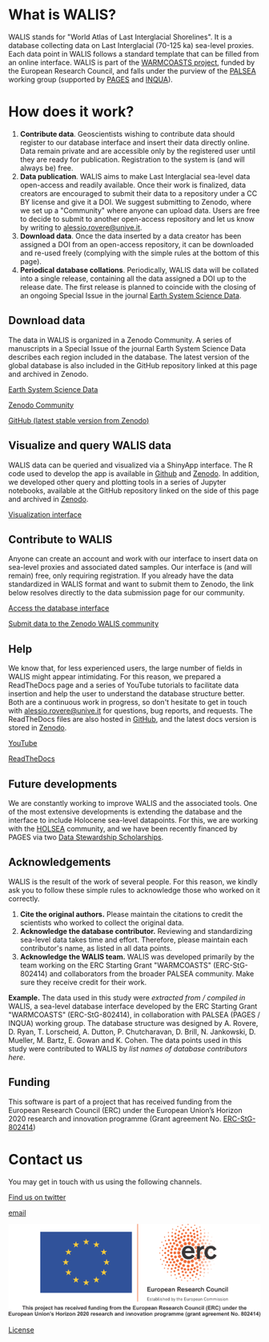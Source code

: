 # <i class="fa-solid fa-circle-info"></i> What is WALIS?
WALIS stands for "World Atlas of Last Interglacial Shorelines". It is a database collecting data on Last Interglacial (70-125 ka) sea-level proxies. Each data point in WALIS follows a standard template that can be filled from an online interface. WALIS is part of the [WARMCOASTS project](www.warmcoasts.eu), funded by the European Research Council, and falls under the purview of the [PALSEA](https://palseagroup.weebly.com) working group (supported by [PAGES](https://pastglobalchanges.org) and [INQUA](https://www.inqua.org)).

# <i class="fa-solid fa-gears"></i> How does it work?
1. **Contribute data**. Geoscientists wishing to contribute data should register to our database interface and insert their data directly online. Data remain private and are accessible only by the registered user until they are ready for publication. Registration to the system is (and will always be) free.
2. **Data publication**. WALIS aims to make Last Interglacial sea-level data open-access and readily available. Once their work is finalized, data creators are encouraged to submit their data to a repository under a CC BY license and give it a DOI. We suggest submitting to Zenodo, where we set up a "Community" where anyone can upload data. Users are free to decide to submit to another open-access repository and let us know by writing to [alessio.rovere@unive.it](mailto:alessio.rovere@unive.it).
3. **Download data**. Once the data inserted by a data creator has been assigned a DOI from an open-access repository, it can be downloaded and re-used freely (complying with the simple rules at the bottom of this page). 
4. **Periodical database collations**. Periodically, WALIS data will be collated into a single release, containing all the data assigned a DOI up to the release date. The first release is planned to coincide with the closing of an ongoing Special Issue in the journal [Earth System Science Data](https://essd.copernicus.org/articles/special_issue1055.html). 

##  <i class="fa-solid fa-cloud-arrow-down"></i> Download data
The data in WALIS is organized in a Zenodo Community. A series of manuscripts in a Special Issue of the journal Earth System Science Data describes each region included in the database. The latest version of the global database is also included in the GitHub repository linked at this page and archived in Zenodo.

<i class="fa-solid fa-book"></i> [Earth System Science Data](https://essd.copernicus.org/articles/special_issue1055.html)

<i class="fa-solid fa-users"></i> [Zenodo Community](https://zenodo.org/communities/walis_database/)

<i class="fa-brands fa-github"></i> [GitHub (latest stable version from Zenodo)](https://doi.org/10.5281/zenodo.5979519)

## <i class="fa-solid fa-magnifying-glass"></i> Visualize and query WALIS data
WALIS data can be queried and visualized via a ShinyApp interface. The R code used to develop the app is available in [Github](https://github.com/Alerovere/WALIS_Visualization/tree/v1.0) and [Zenodo](https://doi.org/10.5281/zenodo.4943540). In addition, we developed other query and plotting tools in a series of Jupyter notebooks, available at the GitHub repository linked on the side of this page and archived in [Zenodo](https://doi.org/10.5281/zenodo.5979519).

<i class="fa-solid fa-earth-americas"></i> [Visualization interface](https://warmcoasts.shinyapps.io/WALIS_Visualization/)

## <i class="fa-solid fa-pen-to-square"></i> Contribute to WALIS
Anyone can create an account and work with our interface to insert data on sea-level proxies and associated dated samples. Our interface is (and will remain) free, only requiring registration. If you already have the data standardized in WALIS format and want to submit them to Zenodo, the link below resolves directly to the data submission page for our community.

<i class="fa-solid fa-arrows-rotate"></i> [Access the database interface](http://ec2-52-14-227-13.us-east-2.compute.amazonaws.com/Management_Login/)

<i class="fa-regular fa-share-nodes"></i> [Submit data to the Zenodo WALIS community](https://zenodo.org/login/?next=%2Fdeposit%2Fnew%3Fc%3Dwalis_database) 

## <i class="fa-solid fa-circle-question"></i> Help
We know that, for less experienced users, the large number of fields in WALIS might appear intimidating. For this reason, we prepared a ReadTheDocs page and a series of YouTube tutorials to facilitate data insertion and help the user to understand the database structure better. Both are a continuous work in progress, so don't hesitate to get in touch with [alessio.rovere@unive.it](mailto:alessio.rovere@unive.it) for questions, bug reports, and requests. The ReadTheDocs files are also hosted in [GitHub](https://github.com/Alerovere/WALIS_Help), and the latest docs version is stored in [Zenodo](https://doi.org/10.5281/zenodo.3961543).

<i class="fa-brands fa-youtube"></i> [YouTube](https://www.youtube.com/playlist?list=PLhYGGzjMovNfAK9Q9NAio52mBj55-MB6V)

<i class="fa-solid fa-glasses"></i> [ReadTheDocs](https://walis-help.readthedocs.io/en/latest/)

## <i class="fa-solid fa-arrow-trend-up"></i> Future developments
We are constantly working to improve WALIS and the associated tools. One of the most extensive developments is extending the database and the interface to include Holocene sea-level datapoints. For this, we are working with the [HOLSEA](https://www.holsea.org) community, and we have been recently financed by PAGES via two [Data Stewardship Scholarships](https://pastglobalchanges.org/science/wg/palsea/data).

## <i class="fa-solid fa-handshake-simple"></i> Acknowledgements
WALIS is the result of the work of several people. For this reason, we kindly ask you to follow these simple rules to acknowledge those who worked on it correctly.

1. **Cite the original authors.** Please maintain the citations to credit the scientists who worked to collect the original data.
2. **Acknowledge the database contributor.** Reviewing and standardizing sea-level data takes time and effort. Therefore, please maintain each contributor's name, as listed in all data points.
3. **Acknowledge the WALIS team.** WALIS was developed primarily by the team working on the ERC Starting Grant "WARMCOASTS" (ERC-StG-802414) and collaborators from the broader PALSEA community. Make sure they receive credit for their work.

**Example.** The data used in this study were *extracted from / compiled in* WALIS, a sea-level database interface developed by the ERC Starting Grant "WARMCOASTS" (ERC-StG-802414), in collaboration with PALSEA (PAGES / INQUA) working group. The database structure was designed by A. Rovere, D. Ryan, T. Lorscheid, A. Dutton, P. Chutcharavan, D. Brill, N. Jankowski, D. Mueller, M. Bartz, E. Gowan and K. Cohen. The data points used in this study were contributed to WALIS by *list names of database contributors here*.

## <i class="fa-regular fa-sack-dollar"></i> Funding
This software is part of a project that has received funding from the European Research Council (ERC) under the European Union’s Horizon 2020 research and innovation programme (Grant agreement No. [ERC-StG-802414](https://cordis.europa.eu/project/id/802414/it))

# Contact us
You may get in touch with us using the following channels.

<i class="fa-brands fa-twitter"></i>  [Find us on twitter](https://twitter.com/walisdatabase)

<i class="fa-solid fa-at"></i>  [email](mailto:alessio.rovere@unive.it)

![logo](./img/ERC.png)

<i class="fa-brands fa-creative-commons"></i><i class="fa-brands fa-creative-commons-by"></i> [License](https://creativecommons.org/licenses/by/4.0/)

<script src="https://kit.fontawesome.com/f4ba202135.js" crossorigin="anonymous"></script> 
